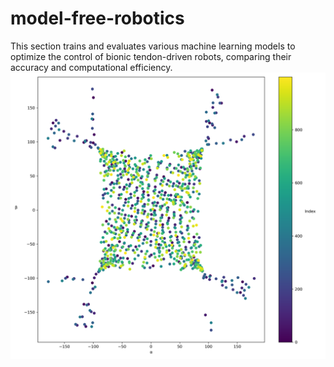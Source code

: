 # model-free-robotics
This section trains and evaluates various machine learning models to optimize the control of bionic tendon-driven robots, comparing their accuracy and computational efficiency.
![image](https://github.com/poyuhs/model-free-robotics/blob/main/result/fig_dataCollection_pitchYaw_2D.png)
